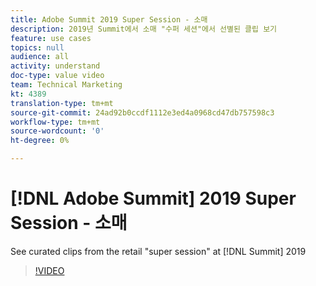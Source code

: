 ```yaml
---
title: Adobe Summit 2019 Super Session - 소매
description: 2019년 Summit에서 소매 "수퍼 세션"에서 선별된 클립 보기
feature: use cases
topics: null
audience: all
activity: understand
doc-type: value video
team: Technical Marketing
kt: 4389
translation-type: tm+mt
source-git-commit: 24ad92b0ccdf1112e3ed4a0968cd47db757598c3
workflow-type: tm+mt
source-wordcount: '0'
ht-degree: 0%

---
```



# [!DNL Adobe Summit] 2019 Super Session - 소매

See curated clips from the retail &quot;super session&quot; at [!DNL Summit] 2019

>[!VIDEO](https://video.tv.adobe.com/v/30549/?quality=12)
